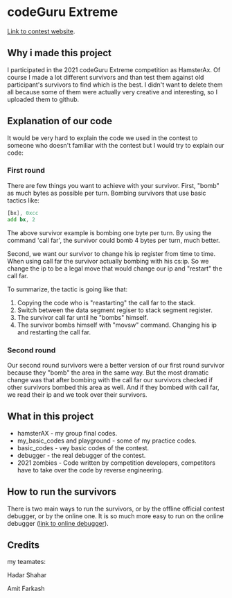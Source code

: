 # codeGuru Extreme

[Link to contest website](https://codeguru.co.il/Xtreme/).

## Why i made this project
I participated in the 2021 codeGuru Extreme competition as HamsterAx.
Of course I made a lot different survivors and than test them against old participant's survivors to find which is the best.
I didn't want to delete them all because some of them were actually very creative and interesting, so I uploaded them to github.

## Explanation of our code
It would be very hard to explain the code we used in the contest to someone who doesn't familiar with the contest
but I would try to explain our code:

### First round
There are few things you want to achieve with your survivor.
First, "bomb" as much bytes as possible per turn.
Bombing survivors that use basic tactics like:
```asm
[bx], 0xcc
add bx, 2
```
The above survivor example is bombing one byte per turn.
By using the command 'call far', the survivor could bomb 4 bytes per turn, much better.

Second, we want our survivor to change his ip register from time to time.
When using call far the survivor actually bombing with his cs:ip. So we change the ip to be a legal move that would change our ip and "restart" the call far.

To summarize, the tactic is going like that:
1. Copying the code who is "reastarting" the call far to the stack.
2. Switch between the data segment regiser to stack segment register.
3. The survivor call far until he "bombs" himself.
4. The survivor bombs himself with "movsw" command. Changing his ip and restarting the call far.

### Second round
Our second round survivors were a better version of our first round survivor because they "bomb" the area in the same way.
But the most dramatic change was that after bombing with the call far
our survivors checked if other survivors bombed this area as well.
And if they bombed with call far, we read their ip and we took over their survivors.

## What in this project
* hamsterAX - my group final codes.
* my_basic_codes and playground - some of my practice codes.
* basic_codes - vey basic codes of the contest.
* debugger - the real debugger of the contest.
* 2021 zombies - Code written by competition developers, competitors have to take over the code by reverse engineering.

## How to run the survivors
There is two main ways to run the survivors, or by the offline official contest debugger, or by the online one.
It is so much more easy to run on the online debugger
([link to online debugger](https://shooshx.github.io/corewars8086_js/war/page.html)).

## Credits
my teamates:

Hadar Shahar

Amit Farkash